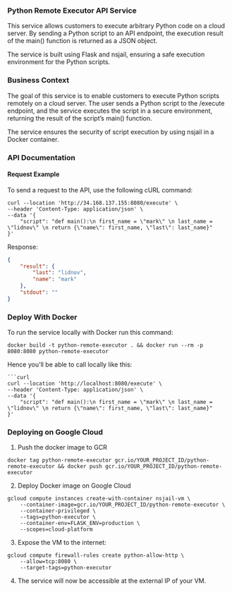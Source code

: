 ### Python Remote Executor API Service

This service allows customers to execute arbitrary Python code on a cloud server. By sending a Python script to an API endpoint, the execution result of the main() function is returned as a JSON object.

The service is built using Flask and nsjail, ensuring a safe execution environment for the Python scripts.

### Business Context

The goal of this service is to enable customers to execute Python scripts remotely on a cloud server. The user sends a Python script to the /execute endpoint, and the service executes the script in a secure environment, returning the result of the script’s main() function.

The service ensures the security of script execution by using nsjail in a Docker container.

### API Documentation

#### Request Example

To send a request to the API, use the following cURL command:

```curl
curl --location 'http://34.168.137.155:8080/execute' \
--header 'Content-Type: application/json' \
--data '{
    "script": "def main():\n first_name = \"mark\" \n last_name = \"lidnov\" \n return {\"name\": first_name, \"last\": last_name}"
}'
```

Response:

```json
{
    "result": {
        "last": "lidnov",
        "name": "mark"
    },
    "stdout": ""
}
```

### Deploy With Docker

To run the service locally with Docker run this command:

```
docker build -t python-remote-executor . && docker run --rm -p 8080:8080 python-remote-executor
```

Hence you'll be able to call locally like this:

````curl
```curl
curl --location 'http://localhost:8080/execute' \
--header 'Content-Type: application/json' \
--data '{
    "script": "def main():\n first_name = \"mark\" \n last_name = \"lidnov\" \n return {\"name\": first_name, \"last\": last_name}"
}'
````

### Deploying on Google Cloud

1. Push the docker image to GCR

```
docker tag python-remote-executor gcr.io/YOUR_PROJECT_ID/python-remote-executor && docker push gcr.io/YOUR_PROJECT_ID/python-remote-executor
```

2. Deploy Docker image on Google Cloud

```
gcloud compute instances create-with-container nsjail-vm \
    --container-image=gcr.io/YOUR_PROJECT_ID/python-remote-executor \
    --container-privileged \
    --tags=python-executor \
    --container-env=FLASK_ENV=production \
    --scopes=cloud-platform
```

3. Expose the VM to the internet:

```
gcloud compute firewall-rules create python-allow-http \
    --allow=tcp:8080 \
    --target-tags=python-executor
```

4. The service will now be accessible at the external IP of your VM.
